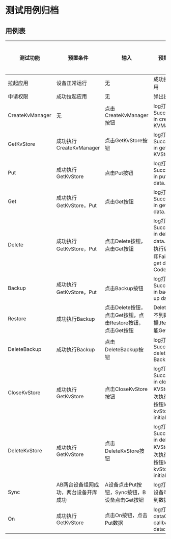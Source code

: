 # 测试用例归档

## 用例表

|测试功能|预置条件|输入|预期输出|是否自动|测试结果|
|--------------------------------|--------------------------------|--------------------------------|--------------------------------|--------------------------------|--------------------------------|
|拉起应用|	设备正常运行|	无|成功拉起应用|是|Pass|
|申请权限|	成功拉起应用|	无|弹出提示框|是|Pass|
|CreateKvManager|	无|	点击CreateKvManager按钮|	log打印Succeeded in creating KVManager.|是|Pass|
|GetKvStore|	成功执行CreateKvManager|	点击GetKvStore按钮|	log打印Succeeded in getting KVStore.|是|Pass|
|Put|	成功执行GetKvStore|	点击Put按钮|	log打印Succeeded in putting data.|是|Pass|
|Get|	成功执行GetKvStore，Put|	点击Get按钮|	log打印Succeeded in getting data. Data|是|Pass|
|Delete|	成功执行GetKvStore，Put|	点击Delete按钮，点击Get按钮|	log打印Succeeded in deleting data.，Get执行后log打印Failed to get data. Code:|是|Pass|
|Backup|	成功执行GetKvStore，Put|	点击Backup按钮|	log打印Succeeded in backing up data.|是|Pass|
|Restore|	成功执行Backup|	点击Delete按钮，点击Get按钮，点击Restore按钮，点击Get按钮|	Delete后Get不到数据,Restore后能Get到数据|是|Pass|
|DeleteBackup|	成功执行Backup|	点击DeleteBackup按钮|	log打印Succeed in deleting Backup.data|是|Pass|
|CloseKvStore|	成功执行GetKvStore|	点击CloseKvStore按钮|	log打印Succeeded in closing KVStore，再次执行Put等按钮log打印kvStore not initialized|是|Pass|
|DeleteKvStore|	成功执行GetKvStore|	点击DeleteKvStore按钮|	log打印Succeeded in deleting KVStore，再次执行Put等按钮log打印kvStore not initialized|是|Pass|
|Sync|	AB两台设备组网成功，两台设备开库成功|	A设备点击Put按钮，Sync按钮，B设备点击Get按钮|	log打印中B设备可以get到数据|是|Pass|
|On|	成功执行GetKvStore|	点击On按钮，点击Put数据|	log打印dataChange callback call data:|是|Pass|